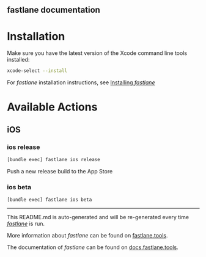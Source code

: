 fastlane documentation
----

# Installation

Make sure you have the latest version of the Xcode command line tools installed:

```sh
xcode-select --install
```
    
For _fastlane_ installation instructions, see [Installing _fastlane_](https://docs.fastlane.tools/#installing-fastlane)

# Available Actions      

 
## iOS

### ios release

```sh
[bundle exec] fastlane ios release
```

Push a new release build to the App Store

### ios beta

```sh
[bundle exec] fastlane ios beta
```



----

This README.md is auto-generated and will be re-generated every time [_fastlane_](https://fastlane.tools) is run.

More information about _fastlane_ can be found on [fastlane.tools](https://fastlane.tools).

The documentation of _fastlane_ can be found on [docs.fastlane.tools](https://docs.fastlane.tools).
 